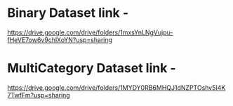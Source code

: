 # Binary Dataset link -

https://drive.google.com/drive/folders/1mxsYnLNgVujpu-fHeVE7ow6v9chlXoYN?usp=sharing

# MultiCategory Dataset link -

https://drive.google.com/drive/folders/1MYDY0RB6MHQJ1dNZPTOshv5I4K7TwfFm?usp=sharing
